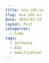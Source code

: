 ```yaml
---
title: asa.sbh.nz
slug: asa.sbh.nz
date: 2014-07-19
layout: Post
categories:
  - Code
tags:
  - Software
  - ASA
  - Gamification
---
```

